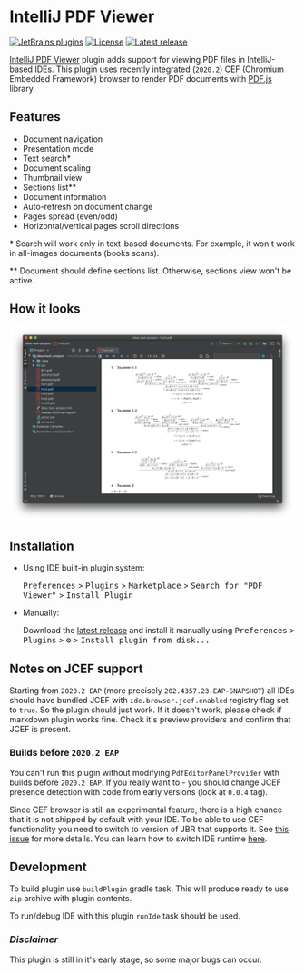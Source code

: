 # IntelliJ PDF Viewer

[![JetBrains plugins](https://img.shields.io/jetbrains/plugin/v/14494-pdf-viewer)](https://plugins.jetbrains.com/plugin/14494-pdf-viewer)
[![License](https://img.shields.io/github/license/FirstTimeInForever/intellij-pdf-viewer)](https://github.com/FirstTimeInForever/intellij-pdf-viewer/blob/master/LICENSE)
[![Latest release](https://img.shields.io/github/v/tag/firsttimeinforever/intellij-pdf-viewer?include_prereleases)](https://github.com/FirstTimeInForever/intellij-pdf-viewer/releases)

[IntelliJ PDF Viewer](https://plugins.jetbrains.com/plugin/14494-pdf-viewer) plugin adds support for viewing PDF files in IntelliJ-based IDEs. This plugin uses recently integrated (`2020.2`) CEF (Chromium Embedded Framework) browser to render PDF documents with [PDF.js](https://mozilla.github.io/pdf.js/) library.

## Features

- Document navigation
- Presentation mode
- Text search*
- Document scaling
- Thumbnail view
- Sections list**
- Document information
- Auto-refresh on document change
- Pages spread (even/odd)
- Horizontal/vertical pages scroll directions

\* Search will work only in text-based documents. For example, it won't work in all-images documents (books scans).

** Document should define sections list. Otherwise, sections view won't be active.

## How it looks

![Plugin screenshot](images/plugin-screenshot.png)

## Installation

- Using IDE built-in plugin system:

  <kbd>Preferences</kbd> > <kbd>Plugins</kbd> > <kbd>Marketplace</kbd> > <kbd>Search for "PDF Viewer"</kbd> >
  <kbd>Install Plugin</kbd>

- Manually:

  Download the [latest release](https://github.com/FirstTimeInForever/intellij-pdf-viewer/releases/latest) and install it manually using
  <kbd>Preferences</kbd> > <kbd>Plugins</kbd> > <kbd>⚙️</kbd> > <kbd>Install plugin from disk...</kbd>

## Notes on JCEF support

Starting from `2020.2 EAP` (more precisely `202.4357.23-EAP-SNAPSHOT`) all IDEs should have bundled JCEF with `ide.browser.jcef.enabled` registry flag set to `true`. So the plugin should just work. If it doesn't work, please check if markdown plugin works fine. Check it's preview providers and confirm that JCEF is present.

### Builds before `2020.2 EAP`

You can't run this plugin without modifying `PdfEditorPanelProvider` with builds before `2020.2 EAP`. If you really want to - you should change JCEF presence detection with code from early versions (look at `0.0.4` tag).

Since CEF browser is still an experimental feature, there is a high chance that it is not shipped by default with your IDE. To be able to use CEF functionality you need to switch to version of JBR that supports it. See [this issue](https://youtrack.jetbrains.com/issue/IDEA-231833#focus=streamItem-27-3993099.0-0) for more details. You can learn how to switch IDE runtime [here](https://www.jetbrains.com/help/idea/switching-boot-jdk.html).

## Development

To build plugin use `buildPlugin` gradle task. This will produce ready to use `zip` archive with plugin contents.

To run/debug IDE with this plugin `runIde` task should be used.

### *Disclaimer*

This plugin is still in it's early stage, so some major bugs can occur.

